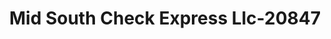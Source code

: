 ---
f_zip-code: 38843
f_state-code: MS
title: Mid South Check Express Llc-20847
f_phone: 662-862-5402
f_city-only: Fulton
f_address: 1509 S Adams Street Ste Q Fulton
f_location-unique-id: '20847'
slug: mid-south-check-express-llc-20847
updated-on: '2024-05-30T13:46:58.046Z'
created-on: '2024-05-30T13:36:59.803Z'
published-on: '2024-05-30T13:54:32.469Z'
f_city-state: cms/city/fulton-ms.md
f_company: cms/company/mid-south-check-express-llc.md
f_state: cms/state/mississippi.md
layout: '[payday-loan].html'
tags: payday-loan
---